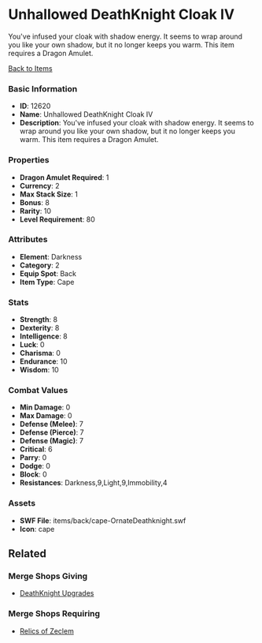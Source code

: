 # Unhallowed DeathKnight Cloak IV

You've infused your cloak with shadow energy. It seems to wrap around you like your own shadow, but it no longer keeps you warm. This item requires a Dragon Amulet.

[Back to Items](../items.md)

### Basic Information

- **ID**: 12620
- **Name**: Unhallowed DeathKnight Cloak IV
- **Description**: You&#039;ve infused your cloak with shadow energy. It seems to wrap around you like your own shadow, but it no longer keeps you warm. This item requires a Dragon Amulet.

### Properties

- **Dragon Amulet Required**: 1
- **Currency**: 2
- **Max Stack Size**: 1
- **Bonus**: 8
- **Rarity**: 10
- **Level Requirement**: 80

### Attributes

- **Element**: Darkness
- **Category**: 2
- **Equip Spot**: Back
- **Item Type**: Cape

### Stats

- **Strength**: 8
- **Dexterity**: 8
- **Intelligence**: 8
- **Luck**: 0
- **Charisma**: 0
- **Endurance**: 10
- **Wisdom**: 10

### Combat Values

- **Min Damage**: 0
- **Max Damage**: 0
- **Defense (Melee)**: 7
- **Defense (Pierce)**: 7
- **Defense (Magic)**: 7
- **Critical**: 6
- **Parry**: 0
- **Dodge**: 0
- **Block**: 0
- **Resistances**: Darkness,9,Light,9,Immobility,4

### Assets

- **SWF File**: items/back/cape-OrnateDeathknight.swf
- **Icon**: cape

## Related

### Merge Shops Giving

- [DeathKnight Upgrades](../merge-shops/210-deathknight-upgrades.md)

### Merge Shops Requiring

- [Relics of Zeclem](../merge-shops/341-relics-of-zeclem.md)

